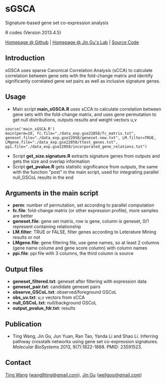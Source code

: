 # sGSCA
Signature-based gene set co-expression analysis

R codes (Version 2013.4.5)

[Homepage @ Github](http://wt2015-github.github.io/sGSCA/) | [Homepage @ Jin Gu's Lab](http://bioinfo.au.tsinghua.edu.cn/member/jgu/sGSCA/) | [Source Code](https://github.com/wt2015-github/sGSCA)

## Introduction
sGSCA uses sparse Canonical Correlation Analysis (sCCA) to calculate correlation between gene sets with the fold-change matrix and identify significantly correlated gene set pairs as well as inclusive signature genes.

## Usage
* Main script **main_sGSCA.R** uses sCCA to calculate correlation between gene sets with the fold-change matrix, and uses gene permutation to get null distributions, outputs results and weight vectors u,v
```
source('main_sGSCA.R')
main(perm=10, fc.file="./data_exp.gse22058/fc_matrix.txt", geneset.file="./data_exp.gse22058/geneset.new.txt", LM.filter=TRUE, LMgene.file="./data_exp.gse22058/ttest_genes.txt", ppi.file="./data_exp.gse22058/incorporated_gene_relations.txt")
```
* Script **get_size.signature.R** extracts signature genes from outputs and gets the size and overlap information
* Script **get_pvalue.R** gets statistic significance from outputs, the same with the function "post" in the main script, used for integrating parallel null_GSCoL results in the end

## Arguments in the main script
* **perm**: number of permutation, set according to parallel computation
*	**fc.file**: fold-change matrix (or other expression profile), more samples are better
*	**geneset.file**: gene set matrix, row is gene, column is geneset, 0/1 represent containing relationship
*	**LM.filter**: TRUE or FALSE, filter genes according to Leterature Mining results or not
*	**LMgene.file**: gene filtering file, use gene names, so at least 2 columns (gene name colume and gene score column) with column names
*	**ppi.file**: ppi file with 3 columns, the third column is source

## Output files
* **geneset_filtered.txt**: geneset after filtering with expression data 
*	**geneset_pair.txt**: candidate geneset pairs
*	**observe_GSCoL.txt**: observed/foreground GSCoL
*	**obs_uv.txt**: u,v vectors from sCCA
*	**null_GSCoL.txt**: null/background GSCoL
*	**output_pvalue_fdr.txt**: results

## Publication
* Ting Wang, Jin Gu, Jun Yuan, Ran Tao, Yanda Li and Shao Li. Inferring pathway crosstalk networks using gene set co-expression signatures. *Molecular BioSystems* 2013, 9(7):1822-1888. PMID: 23591523.

## Contact
[Ting Wang](http://wt2015-github.github.io/) (wang9ting@gmail.com), [Jin Gu](http://bioinfo.au.tsinghua.edu.cn/member/jgu/) (wellgoo@gmail.com)
